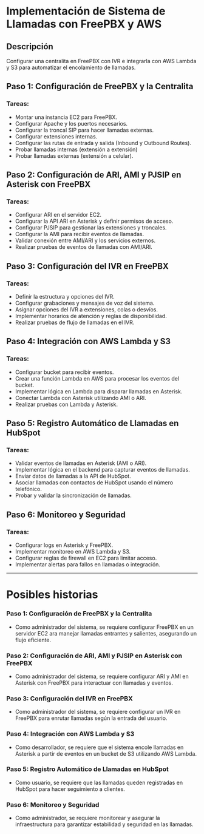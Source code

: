 # Implementación de Sistema de Llamadas con FreePBX y AWS

## Descripción

Configurar una centralita en FreePBX con IVR e integrarla con AWS Lambda y S3 para automatizar el encolamiento de llamadas.

## Paso 1: Configuración de FreePBX y la Centralita

### Tareas:

- Montar una instancia EC2 para FreePBX.
- Configurar Apache y los puertos necesarios.
- Configurar la troncal SIP para hacer llamadas externas.
- Configurar extensiones internas.
- Configurar las rutas de entrada y salida (Inbound y Outbound Routes).
- Probar llamadas internas (extensión a extensión)
- Probar llamadas externas (extensión a celular).

## Paso 2: Configuración de ARI, AMI y PJSIP en Asterisk con FreePBX

### Tareas:

- Configurar ARI en el servidor EC2.
- Configurar la API ARI en Asterisk y definir permisos de acceso.
- Configurar PJSIP para gestionar las extensiones y troncales.
- Configurar la AMI para recibir eventos de llamadas.
- Validar conexión entre AMI/ARI y los servicios externos.
- Realizar pruebas de eventos de llamadas con AMI/ARI.

## Paso 3: Configuración del IVR en FreePBX

### Tareas:

- Definir la estructura y opciones del IVR.
- Configurar grabaciones y mensajes de voz del sistema.
- Asignar opciones del IVR a extensiones, colas o desvíos.
- Implementar horarios de atención y reglas de disponibilidad.
- Realizar pruebas de flujo de llamadas en el IVR.

## Paso 4: Integración con AWS Lambda y S3

### Tareas:

- Configurar bucket para recibir eventos.
- Crear una función Lambda en AWS para procesar los eventos del bucket.
- Implementar lógica en Lambda para disparar llamadas en Asterisk.
- Conectar Lambda con Asterisk utilizando AMI o ARI.
- Realizar pruebas con Lambda y Asterisk.

## Paso 5: Registro Automático de Llamadas en HubSpot

### Tareas:

- Validar eventos de llamadas en Asterisk (AMI o ARI).
- Implementar lógica en el backend para capturar eventos de llamadas.
- Enviar datos de llamadas a la API de HubSpot.
- Asociar llamadas con contactos de HubSpot usando el número telefónico.
- Probar y validar la sincronización de llamadas.

## Paso 6: Monitoreo y Seguridad

### Tareas:

- Configurar logs en Asterisk y FreePBX.
- Implementar monitoreo en AWS Lambda y S3.
- Configurar reglas de firewall en EC2 para limitar acceso.
- Implementar alertas para fallos en llamadas o integración.

---

# Posibles historias

### Paso 1: Configuración de FreePBX y la Centralita

- Como administrador del sistema, se requiere configurar FreePBX en un servidor EC2 ara manejar llamadas entrantes y salientes, asegurando un flujo eficiente.

### Paso 2: Configuración de ARI, AMI y PJSIP en Asterisk con FreePBX

- Como administrador del sistema, se requiere configurar ARI y AMI en Asterisk con FreePBX para interactuar con llamadas y eventos.

### Paso 3: Configuración del IVR en FreePBX

- Como administrador del sistema, se requiere configurar un IVR en FreePBX para enrutar llamadas según la entrada del usuario.

### Paso 4: Integración con AWS Lambda y S3

- Como desarrollador, se requiere que el sistema encole llamadas en Asterisk a partir de eventos en un bucket de S3 utilizando AWS Lambda.

### Paso 5: Registro Automático de Llamadas en HubSpot

- Como usuario, se requiere que las llamadas queden registradas en HubSpot para hacer seguimiento a clientes.

### Paso 6: Monitoreo y Seguridad

- Como administrador, se requiere monitorear y asegurar la infraestructura para garantizar estabilidad y seguridad en las llamadas.
